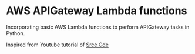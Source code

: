 # AWS APIGateway Lambda functions

Incorporating basic AWS Lambda functions to perform APIGateway tasks in Python.

Inspired from Youtube tutorial of [Srce Cde](https://github.com/srcecde)